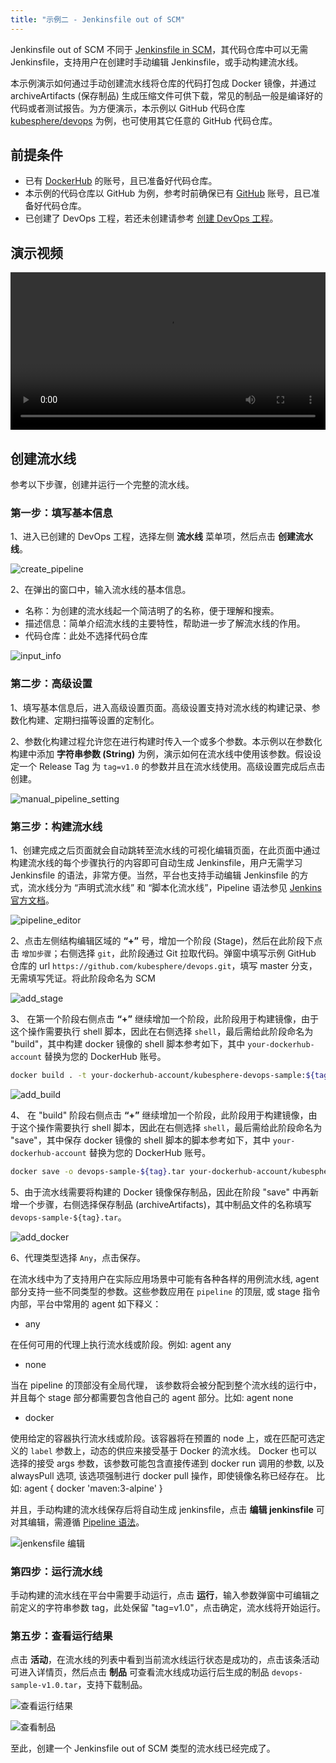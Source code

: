 ```yaml
---
title: "示例二 - Jenkinsfile out of SCM" 
---
```


Jenkinsfile out of SCM 不同于 [Jenkinsfile in SCM](../jenkinsfile-in-scm)，其代码仓库中可以无需 Jenkinsfile，支持用户在创建时手动编辑 Jenkinsfile，或手动构建流水线。

本示例演示如何通过手动创建流水线将仓库的代码打包成 Docker 镜像，并通过 archiveArtifacts (保存制品) 生成压缩文件可供下载，常见的制品一般是编译好的代码或者测试报告。为方便演示，本示例以 GitHub 代码仓库 [kubesphere/devops](https://github.com/kubesphere/devops.git) 为例，也可使用其它任意的 GitHub 代码仓库。

## 前提条件

- 已有 [DockerHub](http://www.dockerhub.com/) 的账号，且已准备好代码仓库。
- 本示例的代码仓库以 GitHub 为例，参考时前确保已有 [GitHub](https://github.com/) 账号，且已准备好代码仓库。
- 已创建了 DevOps 工程，若还未创建请参考 [创建 DevOps 工程](../devops-project)。

## 演示视频

<video controls="controls" style="width: 100% !important; height: auto !important;">
  <source type="video/mp4" src="http://kubesphere-docs.pek3b.qingstor.com/video/cicd-demo-no-github.mp4">
</video>


## 创建流水线

参考以下步骤，创建并运行一个完整的流水线。

### 第一步：填写基本信息

1、进入已创建的 DevOps 工程，选择左侧 **流水线** 菜单项，然后点击 **创建流水线**。

![create_pipeline](/create_manual_pipeline.png)

2、在弹出的窗口中，输入流水线的基本信息。
- 名称：为创建的流水线起一个简洁明了的名称，便于理解和搜索。
- 描述信息：简单介绍流水线的主要特性，帮助进一步了解流水线的作用。
- 代码仓库：此处不选择代码仓库

![input_info](/manaul_pipeline_info.png)

### 第二步：高级设置

1、填写基本信息后，进入高级设置页面。高级设置支持对流水线的构建记录、参数化构建、定期扫描等设置的定制化。

2、参数化构建过程允许您在进行构建时传入一个或多个参数。本示例以在参数化构建中添加 **字符串参数 (String)** 为例，演示如何在流水线中使用该参数。假设设定一个 Release Tag 为 `tag=v1.0` 的参数并且在流水线使用。高级设置完成后点击创建。

![manual_pipeline_setting](/manual_pipeline_setting.png)

### 第三步：构建流水线

1、创建完成之后页面就会自动跳转至流水线的可视化编辑页面，在此页面中通过构建流水线的每个步骤执行的内容即可自动生成 Jenkinsfile，用户无需学习 Jenkinsfile 的语法，非常方便。当然，平台也支持手动编辑 Jenkinsfile 的方式，流水线分为 “声明式流水线” 和 “脚本化流水线”，Pipeline 语法参见 [Jenkins 官方文档](https://jenkins.io/doc/book/pipeline/syntax/)。

![pipeline_editor](/pipeline_editor.png)

2、点击左侧结构编辑区域的 **“+”** 号，增加一个阶段 (Stage)，然后在此阶段下点击 `增加步骤`；右侧选择 `git`，此阶段通过 Git 拉取代码。弹窗中填写示例 GitHub 仓库的 url `https://github.com/kubesphere/devops.git`，填写 master 分支，无需填写凭证。将此阶段命名为 SCM
   
![add_stage](/pipeline_outscm_editor_addstage.png)

3、 在第一个阶段右侧点击  **“+”**  继续增加一个阶段，此阶段用于构建镜像，由于这个操作需要执行 shell 脚本，因此在右侧选择 `shell`，最后需给此阶段命名为 "build"，其中构建 docker 镜像的 shell 脚本参考如下，其中 `your-dockerhub-account` 替换为您的 DockerHub 账号。

```bash
docker build . -t your-dockerhub-account/kubesphere-devops-sample:${tag}
```
 
![add_build](/pipeline_outscm_editor_addbuild.png)

4、 在 "build" 阶段右侧点击  **“+”**  继续增加一个阶段，此阶段用于构建镜像，由于这个操作需要执行 shell 脚本，因此在右侧选择 `shell`，最后需给此阶段命名为 "save"，其中保存 docker 镜像的 shell 脚本的脚本参考如下，其中 `your-dockerhub-account` 替换为您的 DockerHub 账号。

```bash
docker save -o devops-sample-${tag}.tar your-dockerhub-account/kubesphere-devops-sample:${tag}
```

5、由于流水线需要将构建的 Docker 镜像保存制品，因此在阶段 "save" 中再新增一个步骤，右侧选择保存制品 (archiveArtifacts)，其中制品文件的名称填写 `devops-sample-${tag}.tar`。

![add_docker](/pipeline_outscm_editor_adddocker.png)

6、代理类型选择 `Any`，点击保存。

在流水线中为了支持用户在实际应用场景中可能有各种各样的用例流水线, agent 部分支持一些不同类型的参数。这些参数应用在 `pipeline` 的顶层, 或 stage 指令内部，平台中常用的 agent 如下释义：

- any 

在任何可用的代理上执行流水线或阶段。例如: agent any

- none

当在 pipeline 的顶部没有全局代理， 该参数将会被分配到整个流水线的运行中，并且每个 stage 部分都需要包含他自己的 agent 部分。比如: agent none

- docker

使用给定的容器执行流水线或阶段。该容器将在预置的 node 上，或在匹配可选定义的 `label` 参数上，动态的供应来接受基于 Docker 的流水线。 Docker 也可以选择的接受 args 参数，该参数可能包含直接传递到 docker run 调用的参数, 以及 alwaysPull 选项, 该选项强制进行 docker pull 操作，即使镜像名称已经存在。 比如: agent { docker 'maven:3-alpine' }

并且，手动构建的流水线保存后将自动生成 jenkinsfile，点击 **编辑 jenkinsfile** 可对其编辑，需遵循 [Pipeline 语法](https://jenkins.io/doc/book/pipeline/syntax/)。

![jenkensfile 编辑](/jenkinsfile_editor.png)

### 第四步：运行流水线

手动构建的流水线在平台中需要手动运行，点击 **运行**，输入参数弹窗中可编辑之前定义的字符串参数 tag，此处保留 "tag=v1.0"，点击确定，流水线将开始运行。

### 第五步：查看运行结果

点击 **活动**，在流水线的列表中看到当前流水线运行状态是成功的，点击该条活动可进入详情页，然后点击 **制品** 可查看流水线成功运行后生成的制品 `devops-sample-v1.0.tar`，支持下载制品。

![查看运行结果](/pipeline_running_result.png)

![查看制品](/archive-artifacts.png)

至此，创建一个 Jenkinsfile out of SCM 类型的流水线已经完成了。

